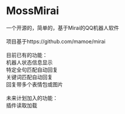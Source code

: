 # MossMirai
一个开源的，简单的，基于Mirai的QQ机器人软件
<br>
<br>项目基于https://github.com/mamoe/mirai
<br>
<br>目前已有的功能：
<br>机器人状态信息显示
<br>特定全句匹配自动回复
<br>关键词匹配自动回复
<br>回复带多个表情包或图片
<br>
<br>未来计划加入的功能：
<br>插件读取加载

